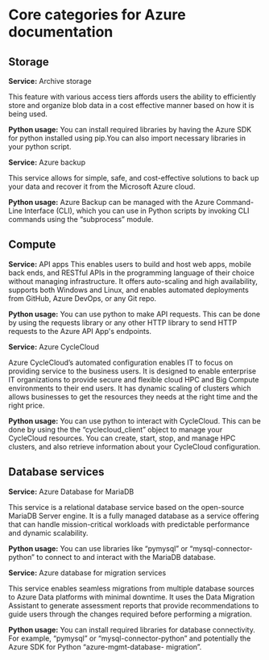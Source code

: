 # Core categories for Azure documentation

## Storage

**Service:** Archive storage

This feature with various access tiers affords users the ability to efficiently store and organize blob data in a cost effective manner based on how it is being used.

**Python usage:** You can install required libraries by having the Azure SDK for python installed using pip.You can also import necessary libraries in your python script.

**Service:** Azure backup

This service allows for simple, safe, and cost-effective solutions to back up your data and recover it from the Microsoft Azure cloud.

**Python usage:** Azure Backup can be managed with the Azure Command-Line Interface (CLI), which you can use in Python scripts by invoking CLI commands using the “subprocess” module.

## Compute

**Service:** API apps
This enables users to build and host web apps, mobile back ends, and RESTful APIs in the programming language of their choice without managing infrastructure. It offers auto-scaling and high availability, supports both Windows and Linux, and enables automated deployments from GitHub, Azure DevOps, or any Git repo.

**Python usage:** You can use python to make API requests. This can be done by using the requests library or any other HTTP library  to send HTTP requests to the Azure API App's endpoints.

**Service:** Azure CycleCloud

Azure CycleCloud’s automated configuration enables IT to focus on providing service to the business users. It is designed to enable enterprise IT organizations to provide secure and flexible cloud HPC and Big Compute environments to their end users. It has dynamic scaling of clusters which allows businesses to get the resources they needs at the right time and the right price. 

**Python usage:** You can use python to interact with CycleCloud. This can be done by using the the “cyclecloud_client” object to manage your CycleCloud resources. You can create, start, stop, and manage HPC clusters, and also retrieve information about your CycleCloud configuration.

## Database services

**Service:** Azure Database for MariaDB

This service is a relational database service based on the open-source MariaDB Server engine. It is a fully managed database as a service offering that can handle mission-critical workloads with predictable performance and dynamic scalability.

**Python usage:** You can use libraries like “pymysql” or “mysql-connector-python” to connect to and interact with the MariaDB database.

**Service:** Azure database for migration services

This service enables seamless migrations from multiple database sources to Azure Data platforms with minimal downtime. It uses the Data Migration Assistant to generate assessment reports that provide recommendations to guide users through the changes required before performing a migration.

**Python usage:** You can install required libraries for database connectivity. For example, “pymysql” or “mysql-connector-python” and potentially the Azure SDK for Python “azure-mgmt-database- migration”.
